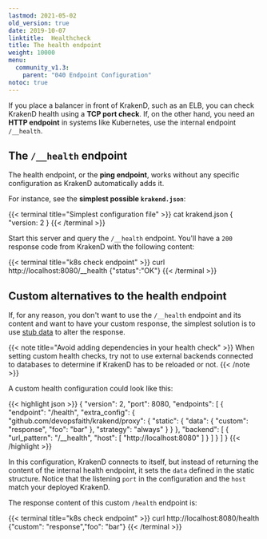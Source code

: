 ```yaml
---
lastmod: 2021-05-02
old_version: true
date: 2019-10-07
linktitle:  Healthcheck
title: The health endpoint
weight: 10000
menu:
  community_v1.3:
    parent: "040 Endpoint Configuration"
notoc: true
---
```


If you place a balancer in front of KrakenD, such as an ELB, you can check KrakenD health using a **TCP port check**. If, on the other hand, you need an **HTTP endpoint** in systems like Kubernetes, use the internal endpoint `/__health`.

## The `/__health` endpoint

The health endpoint, or the **ping endpoint**, works without any specific configuration as KrakenD automatically adds it.

For instance, see the **simplest possible `krakend.json`**:

{{< terminal title="Simplest configuration file" >}}
cat krakend.json
{ "version: 2 }
{{< /terminal >}}

Start this server and query the `/__health` endpoint. You'll have a `200` response code from KrakenD with the following content:

{{< terminal title="k8s check endpoint" >}}
curl http://localhost:8080/__health
{"status":"OK"}
{{< /terminal >}}


## Custom alternatives to the health endpoint
If, for any reason, you don't want to use the `/__health` endpoint and its content and want to have your custom response, the simplest solution is to use  [stub data](/docs/v1.3/endpoints/static-proxy/) to alter the response.

{{< note title="Avoid adding dependencies in your health check" >}}
When setting custom health checks, try not to use external backends connected to databases to determine if KrakenD has to be reloaded or not.
{{< /note >}}

A custom health configuration could look like this:

{{< highlight json >}}
    {
        "version": 2,
        "port": 8080,
        "endpoints": [
        {
            "endpoint": "/health",
            "extra_config": {
                "github.com/devopsfaith/krakend/proxy": {
                    "static": {
                    "data": {
                        "custom": "response",
                        "foo": "bar"
                    },
                    "strategy": "always"
                    }
                }
            },
            "backend": [
            {
                "url_pattern": "/__health",
                "host": [
                    "http://localhost:8080"
                ]
            }
            ]
        }
        ]
    }
{{< /highlight >}}

In this configuration, KrakenD connects to itself, but instead of returning the content of the internal health endpoint, it sets the `data` defined in the static structure. Notice that the listening `port` in the configuration and the `host` match your deployed KrakenD.

The response content of this custom `/health` endpoint is:

{{< terminal title="k8s check endpoint" >}}
curl http://localhost:8080/health
{"custom": "response","foo": "bar"}
{{< /terminal >}}
